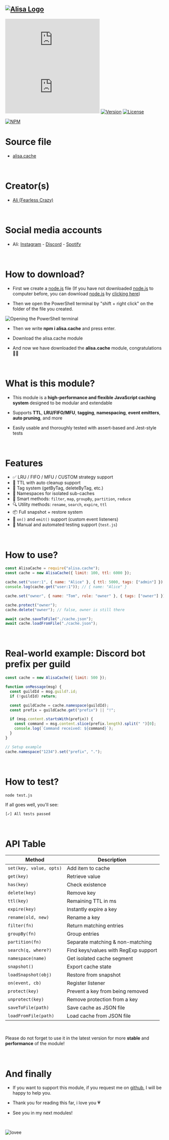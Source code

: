 ## [![Alisa Logo](https://i.hizliresim.com/aug2sp9.png)](https://www.npmjs.com/package/alisa.cache/)

[![Package Name](https://img.shields.io//badge/alisa.cache?logo=npm&logoColor=red&label=Package%20name&color=redd)](https://www.npmjs.com/package/alisa.cache/)
[![Package size](https://img.shields.io/bundlejs/size/alisa.cache?label=Package%20size)](https://www.npmjs.com/package/alisa.cache/)
[![Version](https://img.shields.io/npm/v/alisa.cache.svg?label=Package%20version)](https://www.npmjs.com/package/alisa.cache/)
[![License](https://img.shields.io/npm/l/alisa.cache.svg?label=License)](https://www.npmjs.com/package/alisa.cache/)

[![NPM](https://nodei.co/npm/alisa.cache.png?downloads=true)](https://www.npmjs.com/package/alisa.cache/)

# Source file

- [alisa.cache](https://github.com/pordarman/alisa.cache)

<br>

# Creator(s)

- [Ali (Fearless Crazy)](https://github.com/pordarman)

<br>

# Social media accounts

- Ali: [Instagram](https://www.instagram.com/ali.celk/) - [Discord](https://discord.com/users/488839097537003521) - [Spotify](https://open.spotify.com/user/215jixxk4morzgq5mpzsmwwqa?si=41e0583b36f9449b)

<br>

# How to download?

- First we create a [node.js](https://nodejs.org/en/) file (If you have not downloaded [node.js](https://nodejs.org/en/) to computer before, you can download [node.js](https://nodejs.org/en/) by [clicking here](https://nodejs.org/en/))

- Then we open the PowerShell terminal by "shift + right click" on the folder of the file you created.

![Opening the PowerShell terminal](https://i.hizliresim.com/gbwgora.png)

- Then we write **npm i alisa.cache** and press enter.

- Download the alisa.cache module

- And now we have downloaded the **alisa.cache** module, congratulations 🎉🎉

<br>

# What is this module?

- This module is a **high-performance and flexible JavaScript caching system** designed to be modular and extendable

- Supports **TTL**, **LRU/FIFO/MFU**, **tagging**, **namespacing**, **event emitters**, **auto pruning**, and more

- Easily usable and thoroughly tested with assert-based and Jest-style tests

<br>

# Features

- ✅ LRU / FIFO / MFU / CUSTOM strategy support
- 🔁 TTL with auto cleanup support
- 🔖 Tag system (getByTag, deleteByTag, etc.)
- 📂 Namespaces for isolated sub-caches
- 🧠 Smart methods: `filter`, `map`, `groupBy`, `partition`, `reduce`
- 🔍 Utility methods: `rename`, `search`, `expire`, `ttl`
- 📦 Full snapshot + restore system
- 📡 `on()` and `emit()` support (custom event listeners)
- 🧪 Manual and automated testing support (`test.js`)

<br>

# How to use?

```js
const AlisaCache = require("alisa.cache");
const cache = new AlisaCache({ limit: 100, ttl: 6000 });

cache.set("user:1", { name: "Alice" }, { ttl: 5000, tags: ["admin"] });
console.log(cache.get("user:1")); // { name: "Alice" }

cache.set("owner", { name: "Tom", role: "owner" }, { tags: ["owner"] })

cache.protect("owner");
cache.delete("owner"); // false, owner is still there

await cache.saveToFile("./cache.json");
await cache.loadFromFile("./cache.json");
```

<br>

# Real-world example: Discord bot prefix per guild

```js
const cache = new AlisaCache({ limit: 500 });

function onMessage(msg) {
  const guildId = msg.guild?.id;
  if (!guildId) return;

  const guildCache = cache.namespace(guildId);
  const prefix = guildCache.get("prefix") || "!";

  if (msg.content.startsWith(prefix)) {
    const command = msg.content.slice(prefix.length).split(" ")[0];
    console.log(`Command received: ${command}`);
  }
}

// Setup example
cache.namespace("1234").set("prefix", ".");
```

<br>

# How to test?

```bash
node test.js
```

If all goes well, you'll see:
```
[✓] All tests passed
```

<br>

# API Table

| Method                  | Description                             |
|------------------------|-----------------------------------------|
| `set(key, value, opts)`| Add item to cache                       |
| `get(key)`             | Retrieve value                          |
| `has(key)`             | Check existence                        |
| `delete(key)`          | Remove key                             |
| `ttl(key)`             | Remaining TTL in ms                    |
| `expire(key)`          | Instantly expire a key                 |
| `rename(old, new)`     | Rename a key                           |
| `filter(fn)`           | Return matching entries                |
| `groupBy(fn)`          | Group entries                          |
| `partition(fn)`        | Separate matching & non-matching       |
| `search(q, where?)`    | Find keys/values with RegExp support   |
| `namespace(name)`      | Get isolated cache segment             |
| `snapshot()`           | Export cache state                     |
| `loadSnapshot(obj)`    | Restore from snapshot                  |
| `on(event, cb)`        | Register listener                      |
| `protect(key)`         | Prevent a key from being removed       |
| `unprotect(key)`       | Remove protection from a key           |
| `saveToFile(path)`     | Save cache as JSON file                |
| `loadFromFile(path)`   | Load cache from JSON file              |

<br>

Please do not forget to use it in the latest version for more **stable** and **performance** of the module!

<br>

# And finally

- If you want to support this module, if you request me on [github](https://github.com/pordarman), I will be happy to help you.

- Thank you for reading this far, i love you 💗

- See you in my next modules!

<br>

![lovee](https://gifdb.com/images/high/drake-heart-hands-aqm0moab2i6ocb44.webp)
